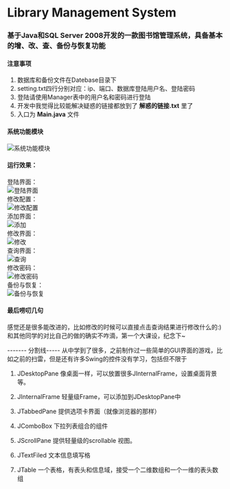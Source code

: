 # Library Management System

### 基于Java和SQL Server 2008开发的一款图书馆管理系统，具备基本的增、改、查、备份与恢复功能  

#### 注意事项
1. 数据库和备份文件在Datebase目录下  
2. setting.txt四行分别对应：ip、端口、数据库登陆用户名、登陆密码  
3. 登陆请使用Manager表中的用户名和密码进行登陆
4. 开发中我觉得比较能解决疑惑的链接都放到了 **解惑的链接.txt** 里了
5. 入口为 **Main.java** 文件

#### 系统功能模块
![系统功能模块](http://7xsy54.com1.z0.glb.clouddn.com/%E7%B3%BB%E7%BB%9F%E5%8A%9F%E8%83%BD.png)

#### 运行效果：
登陆界面：  
![登陆界面](http://7xsy54.com1.z0.glb.clouddn.com/%E7%99%BB%E9%99%86%E7%95%8C%E9%9D%A2.png)  
修改配置：  
![修改配置](http://7xsy54.com1.z0.glb.clouddn.com/%E4%BF%AE%E6%94%B9%E9%85%8D%E7%BD%AE.png)  
添加界面：  
![添加](http://7xsy54.com1.z0.glb.clouddn.com/%E6%B7%BB%E5%8A%A0%E7%95%8C%E9%9D%A2.png)  
修改界面：  
![修改](http://7xsy54.com1.z0.glb.clouddn.com/%E4%BF%AE%E6%94%B9%E7%95%8C%E9%9D%A2.png)  
查询界面：  
![查询](http://7xsy54.com1.z0.glb.clouddn.com/%E6%9F%A5%E8%AF%A2%E7%95%8C%E9%9D%A2.png)  
修改密码：  
![修改密码](http://7xsy54.com1.z0.glb.clouddn.com/%E4%BF%AE%E6%94%B9%E5%AF%86%E7%A0%81.png)  
备份与恢复：  
![备份与恢复](http://7xsy54.com1.z0.glb.clouddn.com/%E6%95%B0%E6%8D%AE%E5%BA%93%E5%A4%87%E4%BB%BD%E4%B8%8E%E6%81%A2%E5%A4%8D.png)  

#### 最后唠叨几句
感觉还是很多能改进的，比如修改的时候可以直接点击查询结果进行修改什么的:)  
和其他同学的对比自己的做的确实不咋滴，第一个大课设，纪念下~

------- 分割线-----
从中学到了很多，之前制作过一些简单的GUI界面的游戏，比如之前的扫雷，但是还有许多Swing的控件没有学习，包括但不限于
1. JDesktopPane 像桌面一样，可以放置很多JInternalFrame，设置桌面背景等。 

2. JInternalFrame 轻量级Frame，可以添加到JDesktopPane中

3. JTabbedPane 提供选项卡界面（就像浏览器的那样）

4. JComboBox  下拉列表组合的组件

5. JScrollPane   提供轻量级的scrollable 视图。

6. JTextFiled 文本信息填写格

7. JTable  一个表格，有表头和信息域，接受一个二维数组和一个一维的表头数组
